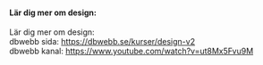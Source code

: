 #### Lär dig mer om design: 

Lär dig mer om design:   
dbwebb sida:
https://dbwebb.se/kurser/design-v2  
dbwebb kanal: 
https://www.youtube.com/watch?v=ut8Mx5Fvu9M  
